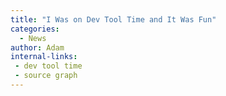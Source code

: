 ```yaml
---
title: "I Was on Dev Tool Time and It Was Fun"
categories:
  - News
author: Adam
internal-links:
 - dev tool time
 - source graph
---
```


<!-- ## About Dev tool Time
Dev Tool Time is a Source Graph monthly virtual event. Thorsten Ball and TJ Devries are the hosts hosts.

TODO: Add some more background details.

#### What I Showed

At the end of the day, what I showed was markdownlint, vale and some other tools I like.

# What went well

Pros:

* I got to chance to talk to Thorsten again.
* It was fun!
* I was able to demo my blogging workflow.

Cons:
* I'm all thumbs when typing live.
* something.

## Pictures:

TODO: insert pictures

## Things to Show

* `markdownlint`
* `vale`
* `earthly`
* `funky`
* `zoxide`
* `mcfly`
* `gitupdate` 
* `broot`

Watch it [here](https://www.twitch.tv/videos/1149577302). -->
